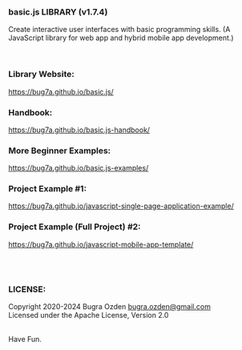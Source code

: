 ### basic.js LIBRARY (v1.7.4)

Create interactive user interfaces with basic programming skills. (A JavaScript library for web app and hybrid mobile app development.)<br />

<br>

### Library Website:
https://bug7a.github.io/basic.js/

### Handbook:
https://bug7a.github.io/basic.js-handbook/

### More Beginner Examples:
https://bug7a.github.io/basic.js-examples/

### Project Example #1:
https://bug7a.github.io/javascript-single-page-application-example/

### Project Example (Full Project) #2:
https://bug7a.github.io/javascript-mobile-app-template/


<br><br>

### LICENSE:

Copyright 2020-2024 Bugra Ozden <bugra.ozden@gmail.com><br />
Licensed under the Apache License, Version 2.0<br /><br />

Have Fun.